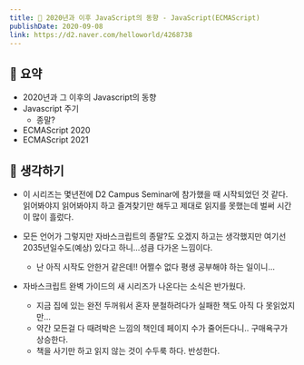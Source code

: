 ```yaml
---
title: 🎠 2020년과 이후 JavaScript의 동향 - JavaScript(ECMAScript)
publishDate: 2020-09-08
link: https://d2.naver.com/helloworld/4268738
---
```

## 📝 요약

- 2020년과 그 이후의 Javascript의 동향 
- Javascript 주기
    - 종말? 
- ECMAScript 2020
- ECMAScript 2021


## 🤔 생각하기 
- 이 시리즈는 몇년전에 D2 Campus Seminar에 참가했을 때 시작되었던 것 같다. 읽어봐야지 읽어봐야지 하고 즐겨찾기만 해두고 제대로 읽지를 못했는데 벌써 시간이 많이 흘렀다.   
- 모든 언어가 그렇지만 자바스크립트의 종말?도 오겠지 하고는 생각했지만 여기선 2035년일수도(예상) 있다고 하니...성큼 다가온 느낌이다.   
    - 난 아직 시작도 안한거 같은데!! 어쩔수 없다 평생 공부해야 하는 일이니...

- 자바스크립트 완벽 가이드의 새 시리즈가 나온다는 소식은 반가웠다.
    - 지금 집에 있는 완전 두꺼워서 혼자 분철하려다가 실패한 책도 아직 다 못읽었지만...
    - 약간 모든걸 다 때려박은 느낌의 책인데 페이지 수가 줄어든다니.. 구매욕구가 상승한다. 
    - 책을 사기만 하고 읽지 않는 것이 수두룩 하다. 반성한다. 
